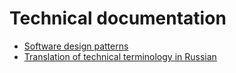 # Technical documentation

* [Software design patterns](software%20design/design%20patterns/design%20patterns.md)
* [Translation of technical terminology in Russian](translation.md)
